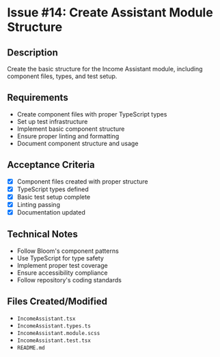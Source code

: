 # Issue #14: Create Assistant Module Structure

## Description

Create the basic structure for the Income Assistant module, including component files, types, and test setup.

## Requirements

- Create component files with proper TypeScript types
- Set up test infrastructure
- Implement basic component structure
- Ensure proper linting and formatting
- Document component structure and usage

## Acceptance Criteria

- [x] Component files created with proper structure
- [x] TypeScript types defined
- [x] Basic test setup complete
- [x] Linting passing
- [x] Documentation updated

## Technical Notes

- Follow Bloom's component patterns
- Use TypeScript for type safety
- Implement proper test coverage
- Ensure accessibility compliance
- Follow repository's coding standards

## Files Created/Modified

- `IncomeAssistant.tsx`
- `IncomeAssistant.types.ts`
- `IncomeAssistant.module.scss`
- `IncomeAssistant.test.tsx`
- `README.md`
